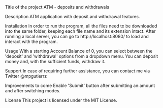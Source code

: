 
Title of the project
    ATM - deposits and withdrawals

Description
    ATM application with deposit and withdrawal features. 


Installation
    In order to run the program, all the files need to be downloaded into the same folder, keeping each file name and its extension intact. After running a local server, you can go to http://localhost:8080/ to load and interact with the program.

Usage
    With a starting Account Balance of 0, you can select between the 'deposit' and 'withdrawal' options from a dropdown menu. You can deposit money and, with the sufficient funds, withdraw it.

Support
    In case of requiring further assistance, you can contact me via Twitter @mpgutierrz

Improvements to come
    Enable 'Submit' button after submitting an amount and after switching modes.

License
    This project is licensed under the <a src='https://github.com/mp-gutierrez/atm-improved/blob/main/LICENSE'>MIT License</a>.
